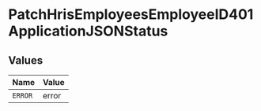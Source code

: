 # PatchHrisEmployeesEmployeeID401ApplicationJSONStatus


## Values

| Name    | Value   |
| ------- | ------- |
| `ERROR` | error   |